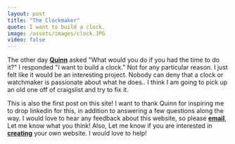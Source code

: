 ```yaml
---
layout: post
title: "The Clockmaker"
quote: I want to build a clock.
image: /assets/images/clock.JPG
video: false
---
```


The other day [**Quinn**](http://qrohlf.com) asked "What would you do if you had the time to do it?" I responded "I want to build a clock." Not for any particular reason. I just felt like it would be an interesting project. Nobody can deny that a clock or watchmaker is passionate about what he does.. I think I am going to pick up an old one off of craigslist and try to fix it.

This is also the first post on this site! I want to thank Quinn for inspiring me to drop linkedin for this, in addition to answering a few questions along the way. I would love to hear any feedback about this website, so please <a href="mailto: bdwhthd@gmail.com"> <strong>email</strong></a>, Let me know what you think! Also, Let me know if you are interested in [**creating**](/create.html) your own website. I would love to help!